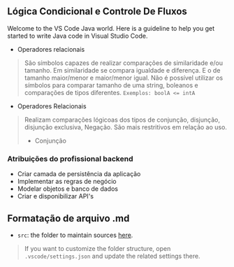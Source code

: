 ## Lógica Condicional e Controle De Fluxos

Welcome to the VS Code Java world. Here is a guideline to help you get started to write Java code in Visual Studio Code.
- Operadores relacionais
>São símbolos capazes de realizar comparações de similaridade e/ou tamanho. Em similaridade se compara igualdade e diferença. E o de tamanho maior/menor e maior/menor igual. Não é possível utilizar os símbolos para comparar tamanho de uma string, boleanos e comparações de tipos diferentes. `Exemplos: boolA <= intA`

- Operadores Relacionais
>Realizam comparações lógicoas dos tipos de conjunção, disjunção, disjunção exclusiva, Negação. São mais restritivos em relação ao uso.
> - Conjunção

### Atribuições do profissional backend
- Criar camada de persistência da aplicação
- Implementar as regras de negócio
- Modelar objetos e banco de dados
- Criar e disponibilizar API's

## Formatação de arquivo .md

- `src`: the folder to maintain sources
[here](https://github.com/microsoft/vscode-java-dependency#manage-dependencies).
> If you want to customize the folder structure, open `.vscode/settings.json` and update the related settings there.
